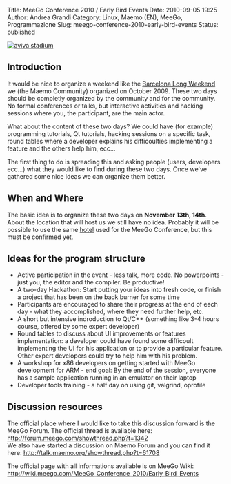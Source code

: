 Title: MeeGo Conference 2010 / Early Bird Events
Date: 2010-09-05 19:25
Author: Andrea Grandi
Category: Linux, Maemo (EN), MeeGo, Programmazione
Slug: meego-conference-2010-early-bird-events
Status: published

[![aviva stadium]({static}/images/2010/09/aviva_stadium.jpg)]({static}/images/2010/09/aviva_stadium.jpg)

## Introduction

It would be nice to organize a weekend like the [Barcelona Long
Weekend](http://wiki.maemo.org/Maemo-Barcelona_Long_Weekend "http://wiki.maemo.org/Maemo-Barcelona_Long_Weekend")
we (the Maemo Community) organized on October 2009. These two days
should be completly organized by the community and for the community. No
formal conferences or talks, but interactive activities and hacking
sessions where you, the participant, are the main actor.

What about the content of these two days? We could have (for example)
programming tutorials, Qt tutorials, hacking sessions on a specific
task, round tables where a developer explains his difficoulties
implementing a feature and the others help him, ecc...

The first thing to do is spreading this and asking people (users,
developers ecc...) what they would like to find during these two days.
Once we've gathered some nice ideas we can organize them better.

## When and Where

The basic idea is to organize these two days on **November 13th, 14th**.
About the location that will host us we still have no idea. Probably it
will be possible to use the same
[hotel](http://www.d4hotels.ie/ "http://www.d4hotels.ie") used for the
MeeGo Conference, but this must be confirmed yet.

## Ideas for the program structure

- Active participation in the event - less talk, more code. No
    powerpoints - just you, the editor and the compiler. Be productive!
- A two-day Hackathon: Start putting your ideas into fresh code, or
    finish a project that has been on the back burner for some time
- Participants are encouraged to share their progress at the end of
    each day - what they accomplished, where they need further help,
    etc.
- A short but intensive indroduction to Qt/C++ (something like 3-4
    hours course, offered by some expert developer)
- Round tables to discuss about UI improvements or features
    implementation: a developer could have found some difficoult
    implementing the UI for his application or to provide a particular
    feature. Other expert developers could try to help him with his
    problem.
- A workshop for x86 developers on getting started with MeeGo
    development for ARM - end goal: By the end of the session, everyone
    has a sample application running in an emulator on their laptop
- Developer tools training - a half day on using git, valgrind,
    oprofile

## Discussion resources

The official place where I would like to take this discussion forward is
the MeeGo Forum. The official thread is available here:
<http://forum.meego.com/showthread.php?t=1342>  
We also have started a discussion on Maemo Forum and you can find it
here: <http://talk.maemo.org/showthread.php?t=61708>

The official page with all informations available is on MeeGo Wiki: <http://wiki.meego.com/MeeGo_Conference_2010/Early_Bird_Events>
